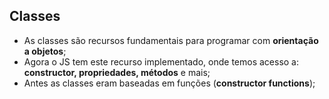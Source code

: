 ## Classes

- As classes são recursos fundamentais para programar com **orientação a objetos**;
- Agora o JS tem este recurso implementado, onde temos acesso a: **constructor, propriedades, métodos** e mais;
- Antes as classes eram baseadas em funções (**constructor functions**);